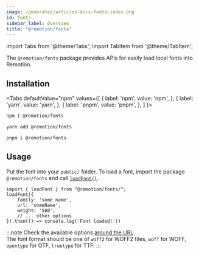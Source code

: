 ```yaml
---
image: /generated/articles-docs-fonts-index.png
id: fonts
sidebar_label: Overview
title: "@remotion/fonts"
---
```

import Tabs from '@theme/Tabs';
import TabItem from '@theme/TabItem';


The `@remotion/fonts` package provides APIs for easily load local fonts into Remotion.

## Installation

<Tabs
defaultValue="npm"
values={[
{ label: 'npm', value: 'npm', },
{ label: 'yarn', value: 'yarn', },
{ label: 'pnpm', value: 'pnpm', },
]
}>
<TabItem value="npm">

```bash
npm i @remotion/fonts
```

  </TabItem>

  <TabItem value="yarn">

```bash
yarn add @remotion/fonts
```

  </TabItem>

  <TabItem value="pnpm">

```bash
pnpm i @remotion/fonts
```

  </TabItem>
</Tabs>

## Usage

Put the font into your `public/` folder.
To load a font, import the package `@remotion/fonts` and call [`loadFont()`](/docs/fonts/load-font).

```tsx twoslash
import { loadFont } from "@remotion/fonts/";
loadFont({  
	family: 'some name',
	url: 'someName',
	weight: '500',
	// ... other options 
}).then(() => console.log('Font loaded!'))
```

:::note
Check the available options [around the URL](/docs/fonts/load-font).  
The font format should be one of `woff2` for WOFF2 files, `woff` for WOFF, `opentype` for OTF, `truetype` for TTF.
:::
